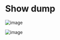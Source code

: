 # Show dump

![image](https://user-images.githubusercontent.com/3501675/73280704-34614300-41ef-11ea-984d-d6a043b7efa7.png)

![image](https://user-images.githubusercontent.com/3501675/73280666-29a6ae00-41ef-11ea-9039-38829ea667ad.png)